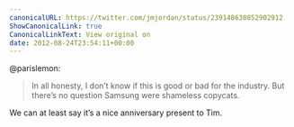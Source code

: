 ```yaml
---
canonicalURL: https://twitter.com/jmjordan/status/239148630852902912
ShowCanonicalLink: true
CanonicalLinkText: View original on
date: 2012-08-24T23:54:11+00:00
---
```

@parislemon:

> In all honesty, I don’t know if this is good or bad for the industry. But there’s no question Samsung were shameless copycats.

We can at least say it’s a nice anniversary present to Tim.